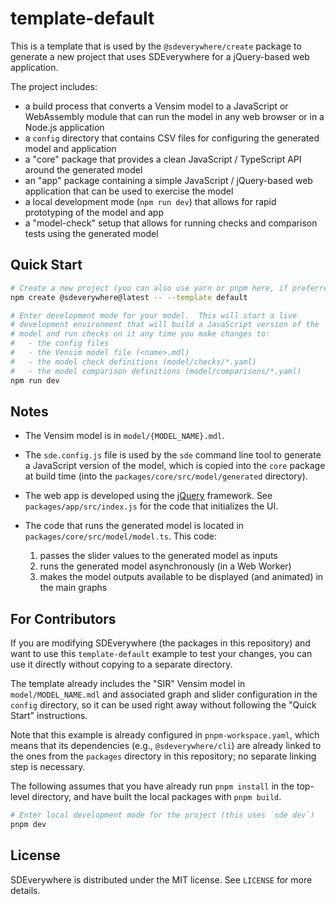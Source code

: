# template-default

This is a template that is used by the `@sdeverywhere/create` package to generate a
new project that uses SDEverywhere for a jQuery-based web application.

The project includes:

- a build process that converts a Vensim model to a JavaScript or WebAssembly
  module that can run the model in any web browser or in a Node.js application
- a `config` directory that contains CSV files for configuring the generated
  model and application
- a "core" package that provides a clean JavaScript / TypeScript API around the
  generated model
- an "app" package containing a simple JavaScript / jQuery-based web application
  that can be used to exercise the model
- a local development mode (`npm run dev`) that allows for rapid prototyping
  of the model and app
- a "model-check" setup that allows for running checks and comparison tests using
  the generated model

## Quick Start

```sh
# Create a new project (you can also use yarn or pnpm here, if preferred).
npm create @sdeverywhere@latest -- --template default

# Enter development mode for your model.  This will start a live
# development environment that will build a JavaScript version of the
# model and run checks on it any time you make changes to:
#   - the config files
#   - the Vensim model file (<name>.mdl)
#   - the model check definitions (model/checks/*.yaml)
#   - the model comparison definitions (model/comparisons/*.yaml)
npm run dev
```

## Notes

- The Vensim model is in `model/{MODEL_NAME}.mdl`.

- The `sde.config.js` file is used by the `sde` command line tool to generate
  a JavaScript version of the model, which is copied into the `core` package
  at build time (into the `packages/core/src/model/generated` directory).

- The web app is developed using the [jQuery](https://jquery.com/) framework.
  See `packages/app/src/index.js` for the code that initializes the UI.

- The code that runs the generated model is located in
  `packages/core/src/model/model.ts`. This code:
  1. passes the slider values to the generated model as inputs
  2. runs the generated model asynchronously (in a Web Worker)
  3. makes the model outputs available to be displayed (and animated) in the
     main graphs

## For Contributors

If you are modifying SDEverywhere (the packages in this repository) and want
to use this `template-default` example to test your changes, you can use it directly
without copying to a separate directory.

The template already includes the "SIR" Vensim model in `model/MODEL_NAME.mdl`
and associated graph and slider configuration in the `config` directory, so it
can be used right away without following the "Quick Start" instructions.

Note that this example is already configured in `pnpm-workspace.yaml`, which
means that its dependencies (e.g., `@sdeverywhere/cli`) are already linked to
the ones from the `packages` directory in this repository; no separate linking
step is necessary.

The following assumes that you have already run `pnpm install` in the top-level
directory, and have built the local packages with `pnpm build`.

```sh
# Enter local development mode for the project (this uses `sde dev`)
pnpm dev
```

## License

SDEverywhere is distributed under the MIT license. See `LICENSE` for more details.
